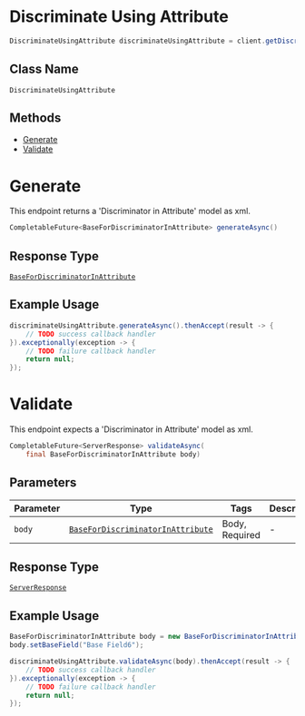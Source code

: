 # Discriminate Using Attribute

```java
DiscriminateUsingAttribute discriminateUsingAttribute = client.getDiscriminateUsingAttribute();
```

## Class Name

`DiscriminateUsingAttribute`

## Methods

* [Generate](/doc/controllers/discriminate-using-attribute.md#generate)
* [Validate](/doc/controllers/discriminate-using-attribute.md#validate)


# Generate

This endpoint returns a 'Discriminator in Attribute' model as xml.

```java
CompletableFuture<BaseForDiscriminatorInAttribute> generateAsync()
```

## Response Type

[`BaseForDiscriminatorInAttribute`](/doc/models/base-for-discriminator-in-attribute.md)

## Example Usage

```java
discriminateUsingAttribute.generateAsync().thenAccept(result -> {
    // TODO success callback handler
}).exceptionally(exception -> {
    // TODO failure callback handler
    return null;
});
```


# Validate

This endpoint expects a 'Discriminator in Attribute' model as xml.

```java
CompletableFuture<ServerResponse> validateAsync(
    final BaseForDiscriminatorInAttribute body)
```

## Parameters

| Parameter | Type | Tags | Description |
|  --- | --- | --- | --- |
| `body` | [`BaseForDiscriminatorInAttribute`](/doc/models/base-for-discriminator-in-attribute.md) | Body, Required | - |

## Response Type

[`ServerResponse`](/doc/models/server-response.md)

## Example Usage

```java
BaseForDiscriminatorInAttribute body = new BaseForDiscriminatorInAttribute();
body.setBaseField("Base Field6");

discriminateUsingAttribute.validateAsync(body).thenAccept(result -> {
    // TODO success callback handler
}).exceptionally(exception -> {
    // TODO failure callback handler
    return null;
});
```

